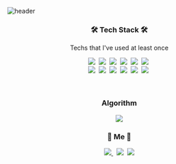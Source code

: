 ![header](https://capsule-render.vercel.app/api?type=soft&color=auto&height=150&section=header&text=SangbumPark&fontSize=70&animation=twinkling)

<h3 align="center">🛠 Tech Stack 🛠</h3>

<p align="center"> Techs that I've used at least once </p>

<p align="center">
  <img src="https://img.shields.io/badge/Java-007396?style=flat-square&logo=Java&logoColor=white"/></a>&nbsp 
  <img src="https://img.shields.io/badge/SpringBoot-6DB33F?style=flat-square&logo=Spring Boot&logoColor=white"/></a>&nbsp
  <img src="https://img.shields.io/badge/Apache Tomcat-F8DC75?style=flat-square&logo=Apache Tomcat&logoColor=white"/></a>&nbsp
  <img src="https://img.shields.io/badge/JUnit5-25A162?style=flat-square&logo=JUnit5&logoColor=white"/></a>&nbsp
  <img src="https://img.shields.io/badge/Python-3766AB?style=flat-square&logo=Python&logoColor=white"/></a>&nbsp 
  <img src="https://img.shields.io/badge/Javascript-ffb13b?style=flat-square&logo=javascript&logoColor=white"/></a>&nbsp 
  <br>
  <img src="https://img.shields.io/badge/Oracle-F80000?style=flat-square&logo=Oracle&logoColor=white"/></a>&nbsp
  <img src="https://img.shields.io/badge/PostgreSQL-4169E1?style=flat-square&logo=PostgreSQL&logoColor=white"/></a>&nbsp
  <img src="https://img.shields.io/badge/GitHub-181717?style=flat-square&logo=GitHub&logoColor=white"/></a>&nbsp
  <img src="https://img.shields.io/badge/aws-333664?style=flat-square&logo=amazon-aws&logoColor=white"/></a>&nbsp 
  <img src="https://img.shields.io/badge/Apache Maven-C71A36?style=flat-square&logo=Apache Maven&logoColor=white"/></a>&nbsp
  <img src="https://img.shields.io/badge/Gradle-02303A?style=flat-square&logo=Gradle&logoColor=white"/></a>&nbsp 
</p>

<br>

<h3 align="center"> Algorithm </h3>
  <p align="center">
    <a href="https://solved.ac/bum12ark/">
      <img src="http://mazassumnida.wtf/api/v2/generate_badge?boj=bum12ark"/>
    </a>
  </p>
</h3>

<h3 align="center"> 🧸 Me 🧸 </h3>
<p align="center">
  <a href="https://bit.ly/37QMTuy"><img src="https://img.shields.io/badge/Tech%20Blog-000000?style=flat-square&logo=Notion&logoColor=white&link=https://bit.ly/37QMTuy"/> </a>&nbsp
  <a href="https://www.instagram.com/bum12ark/"><img src="https://img.shields.io/badge/Instagram-E4405F?style=flat-square&logo=Instagram&logoColor=white&link=https://www.instagram.com/bum12ark/"/></a>&nbsp
  <a href="mailto:bum12ark@gmail.com"><img src="https://img.shields.io/badge/Gmail-d14836?style=flat-square&logo=Gmail&logoColor=white&link=bum12ark@gmail.com"/></a>
</p>
<br>

